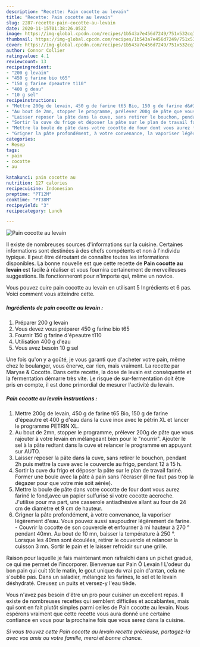 ```yaml
---
description: "Recette: Pain cocotte au levain"
title: "Recette: Pain cocotte au levain"
slug: 2287-recette-pain-cocotte-au-levain
date: 2020-11-15T01:38:26.052Z
image: https://img-global.cpcdn.com/recipes/1b543a7e456d7249/751x532cq70/pain-cocotte-au-levain-photo-principale-de-la-recette.jpg
thumbnail: https://img-global.cpcdn.com/recipes/1b543a7e456d7249/751x532cq70/pain-cocotte-au-levain-photo-principale-de-la-recette.jpg
cover: https://img-global.cpcdn.com/recipes/1b543a7e456d7249/751x532cq70/pain-cocotte-au-levain-photo-principale-de-la-recette.jpg
author: Connor Collier
ratingvalue: 4.1
reviewcount: 13
recipeingredient:
- "200 g levain"
- "450 g farine bio t65"
- "150 g farine dpeautre t110"
- "400 g deau"
- "10 g sel"
recipeinstructions:
- "Mettre 200g de levain, 450 g de farine t65 Bio, 150 g de farine d&#39;épeautre et 400 g d&#39;eau dans la cuve inox avec le pétrin XL et lancer le programme PETRIN XL."
- "Au bout de 2mn, stopper le programme, prélever 200g de pâte que vous rajouter à votre levain en mélangeant bien pour le &#34;nourrir&#34;. Ajouter le sel à la pâte redtant dans la cuve et relancer le programme en appuyant sur AUTO."
- "Laisser reposer la pâte dans la cuve, sans retirer le bouchon, pendant 2h puis mettre la cuve avec le couvercle au frigo, pendant 12 à 15 h."
- "Sortir la cuve du frigo et déposer la pâte sur le plan de travail fariné. Former une boule avec la pâte à pain sans l&#39;écraser (il ne faut pas trop la dégazer pour que votre mie soit aérée)."
- "Mettre la boule de pâte dans votre cocotte de four dont vous aurez fariné le fond,avec un papier sulfurisé si votre cocotte accroche. J&#39;utilise pour ma part, une casserole antiadhésive allant au four de 24 cm de diamètre et 9 cm de hauteur."
- "Grigner la pâte profondément, à votre convenance, la vaporiser légèrement d&#39;eau. Vous pouvez aussi saupoudrer légèrement de farine. Couvrir la cocotte de son couvercle et enfourner à mi hauteur à 270 ° pendant 40mn. Au bout de 10 mn, baisser la température à 250 °. Lorsque les 40mn sont écoulées, retirer le couvercle et relancer la cuisson 3 mn. Sortir le pain et le laisser refroidir sur une grille."
categories:
- Resep
tags:
- pain
- cocotte
- au

katakunci: pain cocotte au 
nutrition: 127 calories
recipecuisine: Indonesian
preptime: "PT12M"
cooktime: "PT38M"
recipeyield: "3"
recipecategory: Lunch

---
```



![Pain cocotte au levain](https://img-global.cpcdn.com/recipes/1b543a7e456d7249/751x532cq70/pain-cocotte-au-levain-photo-principale-de-la-recette.jpg)

Il existe de nombreuses sources d'informations sur la cuisine. Certaines informations sont destinées à des chefs compétents et non à l'individu typique. Il peut être déroutant de connaître toutes les informations disponibles. La bonne nouvelle est que cette recette de <strong> Pain cocotte au levain </strong> est facile à réaliser et vous fournira certainement de merveilleuses suggestions. Ils fonctionneront pour n'importe qui, même un novice.

<!--inarticleads1-->

Vous pouvez cuire pain cocotte au levain en utilisant 5 Ingrédients et 6 pas. Voici comment vous atteindre cette.

##### Ingrédients de pain cocotte au levain :

1. Préparer 200 g levain
1. Vous devez vous préparer 450 g farine bio t65
1. Fournir 150 g farine d&#39;épeautre t110
1. Utilisation 400 g d&#39;eau
1. Vous avez besoin 10 g sel


Une fois qu&#39;on y a goûté, je vous garanti que d&#39;acheter votre pain, même chez le boulanger, vous énerve, car rien, mais vraiment. La recette par Maryse &amp; Cocotte. Dans cette recette, la dose de levain est conséquente et la fermentation démarre très vite. Le risque de sur-fermentation doit être pris en compte, il est donc primordial de mesurer l&#39;activité du levain. 

<!--inarticleads2-->

##### Pain cocotte au levain instructions :

1. Mettre 200g de levain, 450 g de farine t65 Bio, 150 g de farine d&#39;épeautre et 400 g d&#39;eau dans la cuve inox avec le pétrin XL et lancer le programme PETRIN XL.
1. Au bout de 2mn, stopper le programme, prélever 200g de pâte que vous rajouter à votre levain en mélangeant bien pour le &#34;nourrir&#34;. Ajouter le sel à la pâte redtant dans la cuve et relancer le programme en appuyant sur AUTO.
1. Laisser reposer la pâte dans la cuve, sans retirer le bouchon, pendant 2h puis mettre la cuve avec le couvercle au frigo, pendant 12 à 15 h.
1. Sortir la cuve du frigo et déposer la pâte sur le plan de travail fariné. Former une boule avec la pâte à pain sans l&#39;écraser (il ne faut pas trop la dégazer pour que votre mie soit aérée).
1. Mettre la boule de pâte dans votre cocotte de four dont vous aurez fariné le fond,avec un papier sulfurisé si votre cocotte accroche. J&#39;utilise pour ma part, une casserole antiadhésive allant au four de 24 cm de diamètre et 9 cm de hauteur.
1. Grigner la pâte profondément, à votre convenance, la vaporiser légèrement d&#39;eau. Vous pouvez aussi saupoudrer légèrement de farine. - Couvrir la cocotte de son couvercle et enfourner à mi hauteur à 270 ° pendant 40mn. Au bout de 10 mn, baisser la température à 250 °. Lorsque les 40mn sont écoulées, retirer le couvercle et relancer la cuisson 3 mn. Sortir le pain et le laisser refroidir sur une grille.


Raison pour laquelle je fais maintenant mon rafraîchi dans un pichet gradué, ce qui me permet de l&#39;incorporer. Bienvenue sur Pain Ô Levain ! L&#39;odeur du bon pain qui cuit tôt le matin, le gout unique du vrai pain d&#39;antan, cela ne s&#39;oublie pas. Dans un saladier, mélangez les farines, le sel et le levain déshydraté. Creusez un puits et versez-y l&#39;eau tiède. 

<!--inarticleads1-->

<p>
Vous n'avez pas besoin d'être un pro pour cuisiner un excellent repas. Il existe de nombreuses recettes qui semblent difficiles et accablantes, mais qui sont en fait plutôt simples parmi celles de Pain cocotte au levain. Nous espérons vraiment que cette recette vous aura donné une certaine confiance en vous pour la prochaine fois que vous serez dans la cuisine.
</p>

<p>
<i>Si vous trouvez cette Pain cocotte au levain recette précieuse, partagez-la avec vos amis ou votre famille, merci et bonne chance.</i>
</p>
